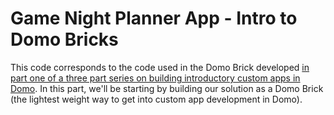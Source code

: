 # Game Night Planner App - Intro to Domo Bricks

This code corresponds to the code used in the Domo Brick developed [in part one of a three part series on building introductory custom apps in Domo](https://developer.domo.com/portal/ndvsmatbqz5gk-game-night-planner-app-intro-to-domo-bricks). In this part, we'll be starting by building our solution as a Domo Brick (the lightest weight way to get into custom app development in Domo). 